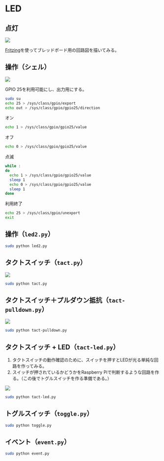 # LED

## 点灯

![](image/led_a.png)

[Fritzing](http://fritzing.org/home/)を使ってブレッドボード用の回路図を描いてみる。

## 操作（シェル）

![](image/led2_a.png)

GPIO 25を利用可能にし、出力用にする。

```bash
sudo su
echo 25 > /sys/class/gpio/export
echo out > /sys/class/gpio/gpio25/direction
```

オン

```bash
echo 1 > /sys/class/gpio/gpio25/value
```

オフ

```sh
echo 0 > /sys/class/gpio/gpio25/value
```

点滅

```sh
while :
do
  echo 1 > /sys/class/gpio/gpio25/value
  sleep 1
  echo 0 > /sys/class/gpio/gpio25/value
  sleep 1
done
```

利用終了

```sh
echo 25 > /sys/class/gpio/unexport
exit
```

## 操作（`led2.py`）

```sh
sudo python led2.py
```

## タクトスイッチ（`tact.py`）

![](image/tact_a.png)

```sh
sudo python tact.py
```

## タクトスイッチ＋プルダウン抵抗（`tact-pulldown.py`）

![](image/tact-pulldown_a.png)

```sh
sudo python tact-pulldown.py
```

## タクトスイッチ + LED（`tact-led.py`）

1. タクトスイッチの動作確認のために、スイッチを押すとLEDが光る単純な回路を作ってみる。
1. スイッチが押されているかどうかをRaspberry Piで判断するような回路を作る。（この後でトグルスイッチを作る準備である。）

![](image/tact-led_a.png)

```sh
sudo python tact-led.py
```

## トグルスイッチ（`toggle.py`）

```sh
sudo python toggle.py
```

## イベント（`event.py`）

```sh
sudo python event.py
```
